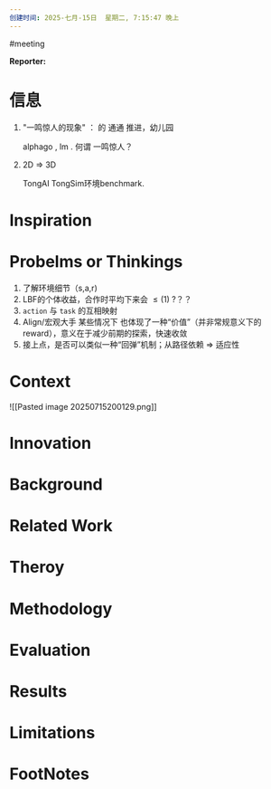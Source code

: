 ```yaml
---
创建时间: 2025-七月-15日  星期二, 7:15:47 晚上
---
```

#meeting 

**Reporter:**  

# 信息
1. "一鸣惊人的现象"   ： 的 通通 推进，幼儿园

	alphago , lm  .   何谓 一鸣惊人？

2. 2D $\Longrightarrow$ 3D

	TongAI  TongSim环境benchmark.  


# Inspiration
# Probelms or Thinkings 
1. 了解环境细节（s,a,r)
2. LBF的个体收益，合作时平均下来会 $\leq(1)$ ?？？
3. `action` 与 `task` 的互相映射
4. Align/宏观大手  某些情况下 也体现了一种“价值”（并非常规意义下的reward），意义在于减少前期的探索，快速收敛
5. 接上点，是否可以类似一种“回弹”机制；从路径依赖 $\Longrightarrow$ 适应性

# Context

![[Pasted image 20250715200129.png]]

# Innovation
# Background
# Related Work
# Theroy
# Methodology
# Evaluation
# Results
# Limitations
# FootNotes
